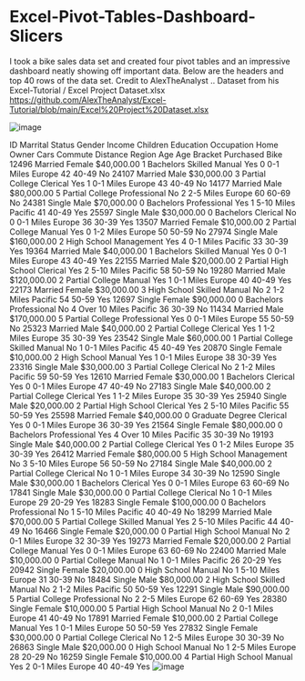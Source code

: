 # Excel-Pivot-Tables-Dashboard-Slicers
I took a bike sales data set and created four pivot tables and an impressive dashboard neatly showing off important data. 
Below are the headers and top 40 rows of the data set.
Credit to AlexTheAnalyst .. Dataset from his Excel-Tutorial / Excel Project Dataset.xlsx
https://github.com/AlexTheAnalyst/Excel-Tutorial/blob/main/Excel%20Project%20Dataset.xlsx


![image](https://user-images.githubusercontent.com/113081489/191317175-d167455b-30e6-45e9-8349-ed1d846aef21.png)

ID	Marrital Status	Gender	Income	Children	Education	Occupation	Home Owner	Cars	Commute Distance	Region	Age	Age Bracket	Purchased Bike
12496	Married	Female	$40,000.00	1	Bachelors	Skilled Manual	Yes	0	0-1 Miles	Europe	42	40-49	No
24107	Married	Male	$30,000.00	3	Partial College	Clerical	Yes	1	0-1 Miles	Europe	43	40-49	No
14177	Married	Male	$80,000.00	5	Partial College	Professional	No	2	2-5 Miles	Europe	60	60-69	No
24381	Single	Male	$70,000.00	0	Bachelors	Professional	Yes	1	5-10 Miles	Pacific	41	40-49	Yes
25597	Single	Male	$30,000.00	0	Bachelors	Clerical	No	0	0-1 Miles	Europe	36	30-39	Yes
13507	Married	Female	$10,000.00	2	Partial College	Manual	Yes	0	1-2 Miles	Europe	50	50-59	No
27974	Single	Male	$160,000.00	2	High School	Management	Yes	4	0-1 Miles	Pacific	33	30-39	Yes
19364	Married	Male	$40,000.00	1	Bachelors	Skilled Manual	Yes	0	0-1 Miles	Europe	43	40-49	Yes
22155	Married	Male	$20,000.00	2	Partial High School	Clerical	Yes	2	5-10 Miles	Pacific	58	50-59	No
19280	Married	Male	$120,000.00	2	Partial College	Manual	Yes	1	0-1 Miles	Europe	40	40-49	Yes
22173	Married	Female	$30,000.00	3	High School	Skilled Manual	No	2	1-2 Miles	Pacific	54	50-59	Yes
12697	Single	Female	$90,000.00	0	Bachelors	Professional	No	4	Over 10 Miles	Pacific	36	30-39	No
11434	Married	Male	$170,000.00	5	Partial College	Professional	Yes	0	0-1 Miles	Europe	55	50-59	No
25323	Married	Male	$40,000.00	2	Partial College	Clerical	Yes	1	1-2 Miles	Europe	35	30-39	Yes
23542	Single	Male	$60,000.00	1	Partial College	Skilled Manual	No	1	0-1 Miles	Pacific	45	40-49	Yes
20870	Single	Female	$10,000.00	2	High School	Manual	Yes	1	0-1 Miles	Europe	38	30-39	Yes
23316	Single	Male	$30,000.00	3	Partial College	Clerical	No	2	1-2 Miles	Pacific	59	50-59	Yes
12610	Married	Female	$30,000.00	1	Bachelors	Clerical	Yes	0	0-1 Miles	Europe	47	40-49	No
27183	Single	Male	$40,000.00	2	Partial College	Clerical	Yes	1	1-2 Miles	Europe	35	30-39	Yes
25940	Single	Male	$20,000.00	2	Partial High School	Clerical	Yes	2	5-10 Miles	Pacific	55	50-59	Yes
25598	Married	Female	$40,000.00	0	Graduate Degree	Clerical	Yes	0	0-1 Miles	Europe	36	30-39	Yes
21564	Single	Female	$80,000.00	0	Bachelors	Professional	Yes	4	Over 10 Miles	Pacific	35	30-39	No
19193	Single	Male	$40,000.00	2	Partial College	Clerical	Yes	0	1-2 Miles	Europe	35	30-39	Yes
26412	Married	Female	$80,000.00	5	High School	Management	No	3	5-10 Miles	Europe	56	50-59	No
27184	Single	Male	$40,000.00	2	Partial College	Clerical	No	1	0-1 Miles	Europe	34	30-39	No
12590	Single	Male	$30,000.00	1	Bachelors	Clerical	Yes	0	0-1 Miles	Europe	63	60-69	No
17841	Single	Male	$30,000.00	0	Partial College	Clerical	No	1	0-1 Miles	Europe	29	20-29	Yes
18283	Single	Female	$100,000.00	0	Bachelors	Professional	No	1	5-10 Miles	Pacific	40	40-49	No
18299	Married	Male	$70,000.00	5	Partial College	Skilled Manual	Yes	2	5-10 Miles	Pacific	44	40-49	No
16466	Single	Female	$20,000.00	0	Partial High School	Manual	No	2	0-1 Miles	Europe	32	30-39	Yes
19273	Married	Female	$20,000.00	2	Partial College	Manual	Yes	0	0-1 Miles	Europe	63	60-69	No
22400	Married	Male	$10,000.00	0	Partial College	Manual	No	1	0-1 Miles	Pacific	26	20-29	Yes
20942	Single	Female	$20,000.00	0	High School	Manual	No	1	5-10 Miles	Europe	31	30-39	No
18484	Single	Male	$80,000.00	2	High School	Skilled Manual	No	2	1-2 Miles	Pacific	50	50-59	Yes
12291	Single	Male	$90,000.00	5	Partial College	Professional	No	2	2-5 Miles	Europe	62	60-69	Yes
28380	Single	Female	$10,000.00	5	Partial High School	Manual	No	2	0-1 Miles	Europe	41	40-49	No
17891	Married	Female	$10,000.00	2	Partial College	Manual	Yes	1	0-1 Miles	Europe	50	50-59	Yes
27832	Single	Female	$30,000.00	0	Partial College	Clerical	No	1	2-5 Miles	Europe	30	30-39	No
26863	Single	Male	$20,000.00	0	High School	Manual	No	1	2-5 Miles	Europe	28	20-29	No
16259	Single	Female	$10,000.00	4	Partial High School	Manual	Yes	2	0-1 Miles	Europe	40	40-49	Yes
![image](https://user-images.githubusercontent.com/113081489/191317175-d167455b-30e6-45e9-8349-ed1d846aef21.png)
